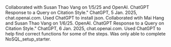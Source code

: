 Collaborated with Susan Thao Vang on 1/5/25 and OpenAI. ChatGPT Response to a Query on Citation Style." ChatGPT, 5 Jan. 2025, chat.openai.com. Used ChatGPT to install json. 
Collaborated wtih Mai Hang and Susan Thao Vang on 1/6/25. OpenAI. ChatGPT Response to a Query on Citation Style." ChatGPT, 6 Jan. 2025, chat.openai.com. Used ChatGPT to help find correct functions for some of the steps. Was only able to complete NoSQL_setup_starter. 
